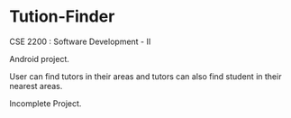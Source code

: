 # Tution-Finder

CSE 2200 : Software Development - II

Android project. 

User can find tutors in their areas and tutors can also find student in their nearest areas.

Incomplete Project.
